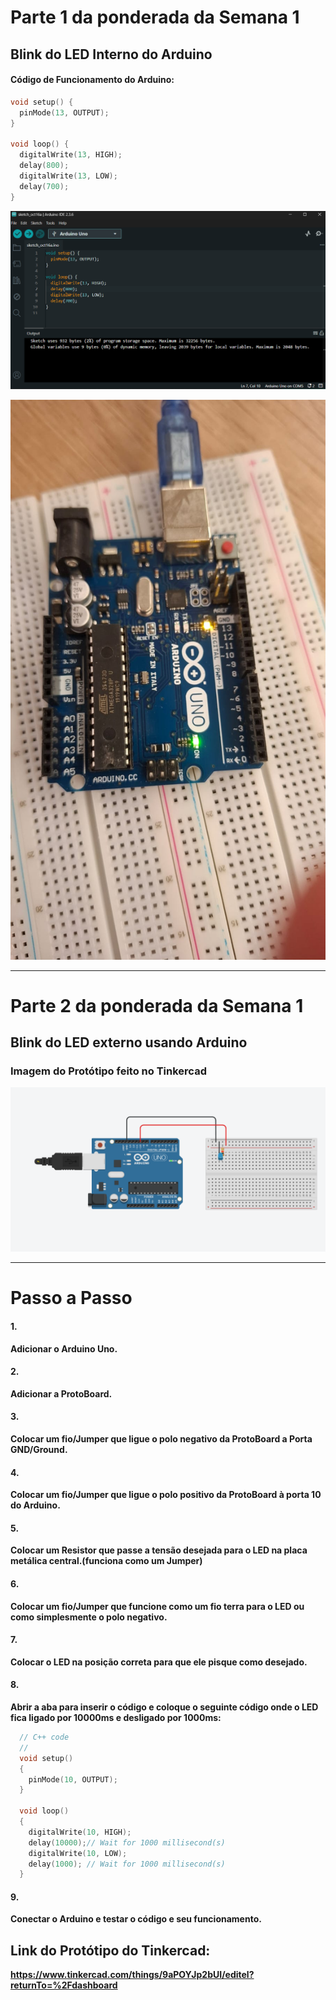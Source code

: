 # Parte 1 da ponderada da Semana 1

## Blink do LED Interno do Arduino

#### Código de Funcionamento do Arduino:

```C++
void setup() {
  pinMode(13, OUTPUT);
}

void loop() {
  digitalWrite(13, HIGH);
  delay(800);
  digitalWrite(13, LOW);
  delay(700);
}

```

![Código no IDE](/assets/IDEPrintScreen.png)

![Arduino Funcionando](/assets/ArduinoLEDON.jpg)

----

# Parte 2 da ponderada da Semana 1

## Blink do LED externo usando Arduino

### Imagem do Protótipo feito no Tinkercad

![Protótipo do Tinkercad](/assets/TinkercadON.png)

----

# Passo a Passo

#### 1.

  **Adicionar o Arduino Uno.**

#### 2.

  **Adicionar a ProtoBoard.**

#### 3.

  **Colocar um fio/Jumper que ligue o polo negativo da ProtoBoard a Porta GND/Ground.**

#### 4.

  **Colocar um fio/Jumper que ligue o polo positivo da ProtoBoard à porta 10 do Arduino.**

#### 5.

  **Colocar um Resistor que passe a tensão desejada para o LED na placa metálica central.(funciona como um Jumper)**

#### 6.

  **Colocar um fio/Jumper que funcione como um fio terra para o LED ou como simplesmente o polo negativo.**

#### 7.

  **Colocar o LED na posição correta para que ele pisque como desejado.**

#### 8.

  **Abrir a aba para inserir o código e coloque o seguinte código onde o LED fica ligado por 10000ms e desligado por 1000ms:**
```C++
  // C++ code
  //
  void setup()
  {
    pinMode(10, OUTPUT);
  }

  void loop()
  {
    digitalWrite(10, HIGH);
    delay(10000);// Wait for 1000 millisecond(s)
    digitalWrite(10, LOW);
    delay(1000); // Wait for 1000 millisecond(s)
  }
```

#### 9.

  **Conectar o Arduino e testar o código e seu funcionamento.**

  Link do Protótipo do Tinkercad:
  ---
  **https://www.tinkercad.com/things/9aPOYJp2bUI/editel?returnTo=%2Fdashboard**